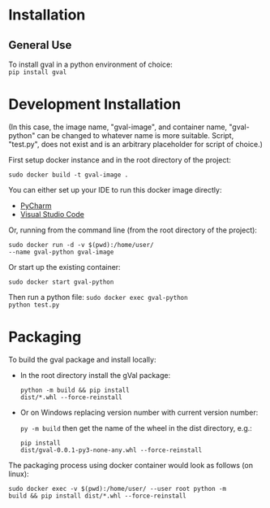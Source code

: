 # Installation

## General Use

To install gval in a python environment of choice: <br />
<code>pip&nbsp;install&nbsp;gval</code><br />

# Development Installation

(In this case, the image name, "gval-image", and container name, "gval-python" can be changed
to whatever name is more suitable.  Script, "test.py", does not exist and is an arbitrary placeholder for 
script of choice.)

First setup docker instance and in the root directory of the project:

<code>sudo docker build -t gval-image .</code>

You can either set up your IDE to run this docker image directly:
- [PyCharm](https://www.jetbrains.com/help/pycharm/using-docker-as-a-remote-interpreter.html#config-docker)
- [Visual&nbsp;Studio&nbsp;Code](https://code.visualstudio.com/docs/containers/quickstart-python)

Or, running from the command line (from the root directory of the project):

<code>sudo docker run -d -v $(pwd):/home/user/ --name&nbsp;gval-python&nbsp;gval-image</code>

Or start up the existing container:

<code>sudo docker start gval-python</code>

Then run a python file:
<code>sudo docker exec gval-python python&nbsp;test.py</code>

# Packaging

To build the gval package and install locally:

- In the root directory install the gVal package:

  <code>python -m build && pip install dist/*.whl&nbsp;--force-reinstall</code>
- Or on Windows replacing version number with current version number: 

  <code>py -m build</code> then get the name of the wheel in the dist directory, e.g.:

  <code>pip install dist/gval-0.0.1-py3-none-any.whl&nbsp;--force-reinstall</code>

The packaging process using docker container would look as follows (on linux):

<code>sudo docker exec -v $(pwd):/home/user/  --user root python -m build&nbsp;&&
pip install dist/*.whl --force-reinstall </code>